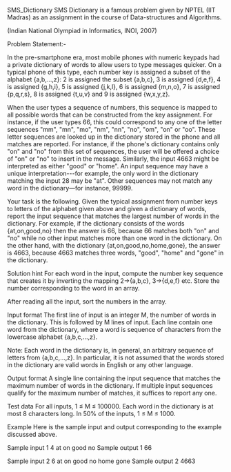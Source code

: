 SMS_Dictionary
SMS Dictionary is a famous problem given by NPTEL (IIT Madras) as an assignment in the course of Data-structures and Algorithms.

(Indian National Olympiad in Informatics, INOI, 2007)

Problem Statement:-

In the pre-smartphone era, most mobile phones with numeric keypads had a private dictionary of words to allow users to type messages quicker. On a typical phone of this type, each number key is assigned a subset of the alphabet {a,b,…,z}: 2 is assigned the subset {a,b,c}, 3 is assigned {d,e,f}, 4 is assigned {g,h,i}, 5 is assigned {j,k,l}, 6 is assigned {m,n,o}, 7 is assigned {p,q,r,s}, 8 is assigned {t,u,v} and 9 is assigned {w,x,y,z}.

When the user types a sequence of numbers, this sequence is mapped to all possible words that can be constructed from the key assignment. For instance, if the user types 66, this could correspond to any one of the letter sequences "mm", "mn", "mo", "nm", "nn", "no", "om", "on" or "oo". These letter sequences are looked up in the dictionary stored in the phone and all matches are reported. For instance, if the phone's dictionary contains only "on" and "no" from this set of sequences, the user will be offered a choice of "on" or "no" to insert in the message. Similarly, the input 4663 might be interpreted as either "good" or "home". An input sequence may have a unique interpretation---for example, the only word in the dictionary matching the input 28 may be "at". Other sequences may not match any word in the dictionary—for instance, 99999.

Your task is the following. Given the typical assignment from number keys to letters of the alphabet given above and given a dictionary of words, report the input sequence that matches the largest number of words in the dictionary. For example, if the dictionary consists of the words {at,on,good,no} then the answer is 66, because 66 matches both "on" and "no" while no other input matches more than one word in the dictionary. On the other hand, with the dictionary {at,on,good,no,home,gone}, the answer is 4663, because 4663 matches three words, "good", "home" and "gone" in the dictionary.

Solution hint
For each word in the input, compute the number key sequence that creates it by inverting the mapping 2→{a,b,c}, 3→{d,e,f} etc. Store the number corresponding to the word in an array.

After reading all the input, sort the numbers in the array.

Input format
The first line of input is an integer M, the number of words in the dictionary. This is followed by M lines of input. Each line contain one word from the dictionary, where a word is sequence of characters from the lowercase alphabet {a,b,c,…,z}.

Note: Each word in the dictionary is, in general, an arbitrary sequence of letters from {a,b,c,…,z}. In particular, it is not assumed that the words stored in the dictionary are valid words in English or any other language.

Output format
A single line containing the input sequence that matches the maximum number of words in the dictionary. If multiple input sequences qualify for the maximum number of matches, it suffices to report any one.

Test data
For all inputs, 1 ≤ M ≤ 100000. Each word in the dictionary is at most 8 characters long. In 50% of the inputs, 1 ≤ M ≤ 1000.

Example
Here is the sample input and output corresponding to the example discussed above.

Sample input 1
4
at
on
good
no
Sample output 1
66

Sample input 2
6
at
on
good
no
home
gone
Sample output 2
4663
